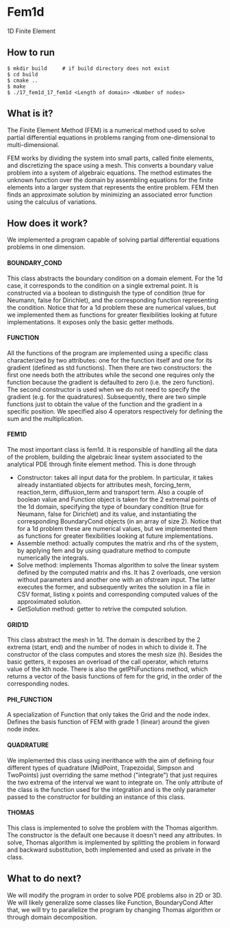 # Fem1d
1D Finite Element

## How to run

```
$ mkdir build     # if build directory does not exist
$ cd build
$ cmake ..
$ make 
$ ./17_fem1d_17_fem1d <Length of domain> <Number of nodes>
```

## What is it?

The Finite Element Method (FEM) is a numerical method used to solve partial differential equations in problems ranging from one-dimensional to multi-dimensional. 

FEM works by dividing the system into small parts, called finite elements, and discretizing the space using a mesh. This converts a boundary value problem into a system of algebraic equations. The method estimates the unknown function over the domain by assembling equations for the finite elements into a larger system that represents the entire problem. FEM then finds an approximate solution by minimizing an associated error function using the calculus of variations.


## How does it work?

We implemented a program capable of solving partial differential equations problems in one dimension.

#### BOUNDARY_COND 

This class abstracts the boundary condition on a domain element. For the 1d case, it corresponds to the condition on a single extremal point. It is constructed via a boolean to distinguish the type of condition (true for Neumann, false for Dirichlet), and the corresponding function representing the condition. Notice that for a 1d problem these are numerical values, but we implemented them as functions for greater flexibilities looking at future implementations.
It exposes only the basic getter methods.

#### FUNCTION
All the functions of the program are implemented using a specific class characterized by two attributes: one for the function itself and one for its gradient (defined as std functions). Then there are two constructors: the first one needs both the attributes while the second one requires only the function because the gradient is defaulted to zero (i.e. the zero function). The second constructor is used when we do not need to specify the gradient (e.g. for the quadratures). Subsequently, there are two simple functions just to obtain the value of the function and the gradient in a specific position. We specified also 4 operators respectively for defining the sum and the multiplication.

#### FEM1D 
The most important class is fem1d. It is responsible of handling all the data of the problem, building the algebraic linear system associated to the analytical PDE through finite element method. This is done through
<ul>
    <li>Constructor: takes all input data for the problem.
    In particular, it takes already instantiated objects for attributes mesh, forcing_term, reaction_term, diffusion_term and transport term. Also a couple of boolean value and Function object is taken for the 2 extremal points of the 1d domain, specifying the type of boundary condition (true for Neumann, false for Dirichlet) and its value, and instantiating the corresponding BoundaryCond objects (in an array of size 2). Notice that for a 1d problem these are numerical values, but we implemented them as functions for greater flexibilities looking at future implementations.</li>
    <li>Assemble method: actually computes the matrix and rhs of the system, by applying fem and by using quadrature method to compute numerically the integrals.</li>
    <li>Solve method: implements Thomas algorithm to solve the linear system defined by the computed matrix and rhs.
    It has 2 overloads, one version without parameters and another one with an ofstream input. The latter executes the former, and subsequently writes the solution in a file in CSV format, listing x points and corresponding computed values of the approximated solution.</li>
    <li>GetSolution method: getter to retrive the computed solution.</li>
</ul>


#### GRID1D 
This class abstract the mesh in 1d. The domain is described by the 2 extrema (start, end) and the number of nodes in which to divide it. The constructor of the class computes and stores the mesh size (h).
Besides the basic getters, it exposes an overload of the call operator, which returns value of the kth node.
There is also the getPhiFunctions method, which returns a vector of the basis functions of fem for the grid, in the order of the corresponding nodes.

#### PHI_FUNCTION
A specialization of Function that only takes the Grid and the node index. 
Defines the basis function of FEM with grade 1 (linear) around the given node index. 

#### QUADRATURE
We implemented this class using inerithance with the aim of defining four different types of quadrature (MidPoint, Trapezoidal, Simpson and TwoPoints) just overriding the same method ("integrate") that just requires the two extrema of the interval we want to integrate on. The only attribute of the class is the function used for the integration and is the only parameter passed to the constructor for building an instance of this class.

#### THOMAS
This class is implemented to solve the problem with the Thomas algorithm. The constructor is the default one because it doesn't need any attributes.
In solve, Thomas algorithm is implemented by splitting the problem in forward and backward substitution, both implemented and used as private in the class.

## What to do next?

We will modify the program in order to solve PDE problems also in  2D or 3D. We will likely generalize some classes like Function, BoundaryCond
After that, we will try to parallelize the program by changing Thomas algorithm or through domain decomposition.